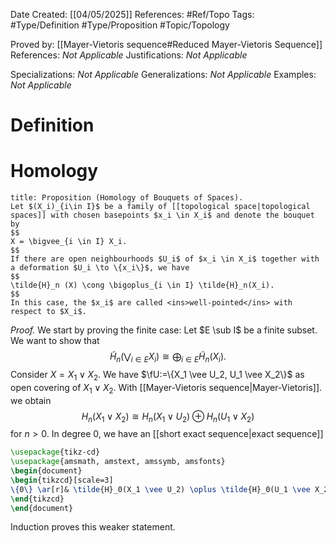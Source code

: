 <div class="topSpace"></div>

Date Created: [[04/05/2025]]
References: #Ref/Topo 
Tags: #Type/Definition #Type/Proposition #Topic/Topology 

Proved by: [[Mayer-Vietoris sequence#Reduced Mayer-Vietoris Sequence]]
References: <i>Not Applicable</i>
Justifications: <i>Not Applicable</i>

Specializations: <i>Not Applicable</i>
Generalizations: <i>Not Applicable</i>
Examples: <i>Not Applicable</i>

# Definition

# Homology

``` ad-Proposition
title: Proposition (Homology of Bouquets of Spaces).
Let $(X_i)_{i\in I}$ be a family of [[topological space|topological spaces]] with chosen basepoints $x_i \in X_i$ and denote the bouquet by 
$$
X = \bigvee_{i \in I} X_i.
$$
If there are open neighbourhoods $U_i$ of $x_i \in X_i$ together with a deformation $U_i \to \{x_i\}$, we have
$$
\tilde{H}_n (X) \cong \bigoplus_{i \in I} \tilde{H}_n(X_i).
$$
In this case, the $x_i$ are called <ins>well-pointed</ins> with respect to $X_i$.
```
*Proof.*
We start by proving the finite case: Let $E \sub I$ be a finite subset. We want to show that
$$
\tilde{H}_n \left( \bigvee_{i \in E} X_i\right) \cong \bigoplus_{i \in E} \tilde{H}_n(X_i).
$$
Consider $X=X_1 \vee X_2.$ We have $\fU:=\{X_1 \vee U_2, U_1 \vee X_2\}$ as open covering of $X_1 \vee X_2.$ With [[Mayer-Vietoris sequence|Mayer-Vietoris]]. we obtain 
$$H_n(X_1 \vee X_2) \cong H_n(X_1 \vee U_2) \oplus H_n(U_1 \vee X_2)$$
for $n>0$. In degree $0$, we have an [[short exact sequence|exact sequence]]
```tikz
\usepackage{tikz-cd}
\usepackage{amsmath, amstext, amssymb, amsfonts}
\begin{document}
\begin{tikzcd}[scale=3]
\{0\} \ar[r]& \tilde{H}_0(X_1 \vee U_2) \oplus \tilde{H}_0(U_1 \vee X_2) \ar[r, "\cong"]& \tilde{H}_0(X_1 \vee X_2) \ar[r]&\{0\}.
\end{tikzcd}
\end{document}
```
Induction proves this weaker statement.